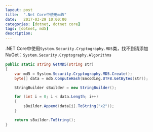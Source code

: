 ```yaml
---
layout: post
title:  ".Net Core中使用md5"
date:   2017-03-29 10:00:00
categories: [dotnet, dotnet core]
tags: [dotnet, md5]
description: 
---
```


<!--more-->

.NET Core中使用```System.Security.Cryptography.MD5```类，找不到请添加NuGet：```System.Security.Cryptography.Algorithms```

```csharp
public static string GetMD5(string str)
{
    var md5 = System.Security.Cryptography.MD5.Create();
    byte[] data = md5.ComputeHash(Encoding.UTF8.GetBytes(str));

    StringBuilder sBuilder = new StringBuilder();

    for (int i = 0; i < data.Length; i++)
    {
        sBuilder.Append(data[i].ToString("x2"));
    }

    return sBuilder.ToString();
}
```
